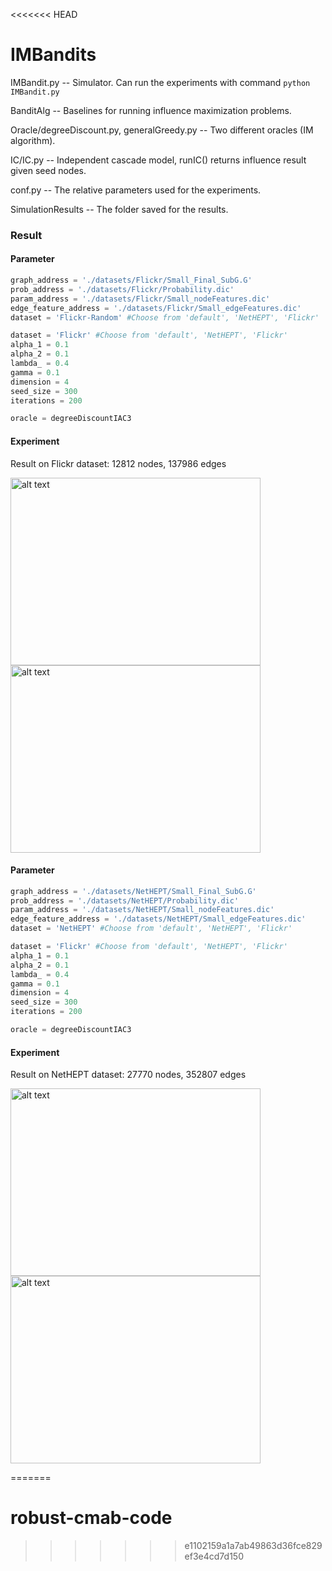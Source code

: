 <<<<<<< HEAD
# IMBandits

IMBandit.py -- Simulator. Can run the experiments with command ```python IMBandit.py``` 

BanditAlg -- Baselines for running influence maximization problems.

Oracle/degreeDiscount.py, generalGreedy.py -- Two different oracles (IM algorithm).

IC/IC.py -- Independent cascade model, runIC() returns influence result given seed nodes.

conf.py -- The relative parameters used for the experiments. 

SimulationResults -- The folder saved for the results. 

### Result

#### Parameter

```python
graph_address = './datasets/Flickr/Small_Final_SubG.G'
prob_address = './datasets/Flickr/Probability.dic'
param_address = './datasets/Flickr/Small_nodeFeatures.dic'
edge_feature_address = './datasets/Flickr/Small_edgeFeatures.dic'
dataset = 'Flickr-Random' #Choose from 'default', 'NetHEPT', 'Flickr'

dataset = 'Flickr' #Choose from 'default', 'NetHEPT', 'Flickr'
alpha_1 = 0.1
alpha_2 = 0.1
lambda_ = 0.4
gamma = 0.1
dimension = 4
seed_size = 300
iterations = 200

oracle = degreeDiscountIAC3
```

#### Experiment
Result on Flickr dataset: 12812 nodes, 137986 edges

<p float="left">
<img src="./SimulationResults/AvgReward_Flickr.png" alt="alt text" width="400" height="300">
<img src="./SimulationResults/loss_Flickr.png" alt="alt text" width="400" height="300">
</p>

#### Parameter

```python
graph_address = './datasets/NetHEPT/Small_Final_SubG.G'
prob_address = './datasets/NetHEPT/Probability.dic'
param_address = './datasets/NetHEPT/Small_nodeFeatures.dic'
edge_feature_address = './datasets/NetHEPT/Small_edgeFeatures.dic'
dataset = 'NetHEPT' #Choose from 'default', 'NetHEPT', 'Flickr'

dataset = 'Flickr' #Choose from 'default', 'NetHEPT', 'Flickr'
alpha_1 = 0.1
alpha_2 = 0.1
lambda_ = 0.4
gamma = 0.1
dimension = 4
seed_size = 300
iterations = 200

oracle = degreeDiscountIAC3
```


#### Experiment

Result on NetHEPT dataset: 27770 nodes, 352807 edges

<p float="left">
<img src="./SimulationResults/AvgReward_NetHEPT.png" alt="alt text" width="400" height="300">
<img src="./SimulationResults/loss_NetHEPT.png" alt="alt text" width="400" height="300">
</p>

=======
# robust-cmab-code
>>>>>>> e1102159a1a7ab49863d36fce829ef3e4cd7d150
